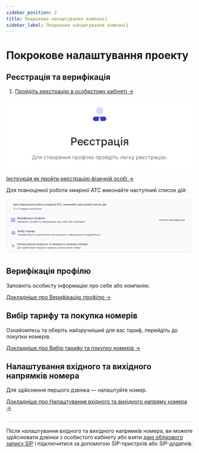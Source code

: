 ```yaml
---
sidebar_position: 2
title: Покрокове налаштування компанії
sidebar_label: Покрокове налаштування компанії
---
```


# Покрокове налаштування проекту

## Реєстрація та верифікація

1. [Пройдіть реєстрацію в особистому кабінеті →](https://cabinet.onevoiplanet.ua/registration)

![](./img/steps/i-steps-1.svg)

[Інструкція як пройти реєстрацію фізичній особі →](/authorization-and-verification/registration/registration-individual)

Для повноцінної роботи хмарної АТС виконайте наступний список дій:

![](./img/authorization/i-sign-in8.svg)

## Верифікація профілю

Заповніть особисту інформацію про себе або компанію.

[Докладніше про Верифікацію профілю →](/authorization-and-verification/verification/verification-individual)

## Вибір тарифу та покупка номерів

Ознайомтесь та оберіть  найзручніший для вас тариф, перейдіть до покупки номерів.

[Докладніше про Вибір тарифу та покупку номерів →](/finance/control-plan)

## Налаштування вхідного та вихідного напрямків номера

Для здійснення першого дзвінка — налаштуйте номер.

[Докладніше про Налаштування вхідного та вихідного напряму номера →](/numbers/settings-number)

![](./img/authorization/line.svg)

Після налаштування вхідного та вихідного напрямків номера, ви можете здійснювати дзвінки з особистого кабінету або взяти [дані облікового запису SIP](/employees-groups/employees/edit-employee#обліковий-запис-sip) і підключитися за допомогою SIP-пристроїв або SIP-додатків.